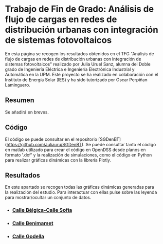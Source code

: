 # Trabajo de Fin de Grado: Análisis de flujo de cargas en redes de distribución urbanas con integración de sistemas fotovoltaicos
En esta página se recogen los resultados obtenidos en el TFG "Análisis de flujo de cargas en redes de distribución urbanas con integración de sistemas fotovoltaicos" realizado por Julia Uruel Sanz, alumna del Doble grado de Ingeniería Eléctrica e Ingeniería Electrónica Industrial y Automática en la UPM. Este proyecto se ha realizado en colaboración con el Instituto de Energía Solar (IES) y ha sido tutorizado por Óscar Perpiñan Laminguero.

## Resumen
Se añadirá en breves. 

## Código
El código se puede consultar en el repositorio [SGDenBT] (https://github.com/Juliauru/SGDenBT). Se puede consultar tanto el código en matlab utilizado para crear el código en OpenDSS desde planos en formato '.dxf' y la realización de simulaciones, como el código en Python para realizar gráficas dinámicas con la librería Plotly. 

## Resultados
En este apartado se recogen todas las gráficas dinámicas generadas para la realización del estudio. Para interactuar con ellas pulse sobre las leyenda para mostrar/ocultar un conjunto de datos.

* ### [Calle Bélgica-Calle Sofía](https://juliauru.github.io/D.Belgica)

* ### [Calle Benimamet](https://juliauru.github.io/D.Benimamet)

* ### [Calle Godella](https://juliauru.github.io/D.Godella)


